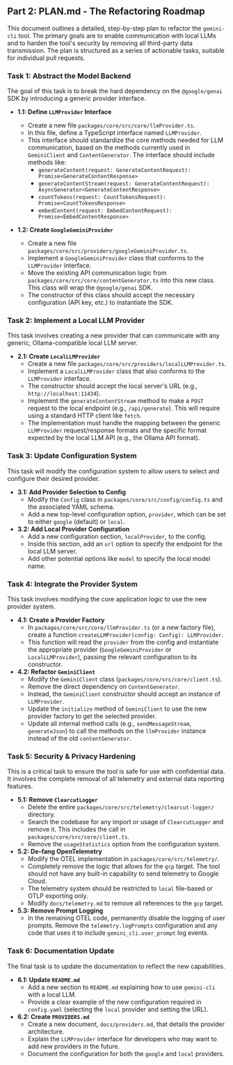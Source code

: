 ## Part 2: PLAN.md - The Refactoring Roadmap

This document outlines a detailed, step-by-step plan to refactor the `gemini-cli` tool. The primary goals are to enable communication with local LLMs and to harden the tool's security by removing all third-party data transmission. The plan is structured as a series of actionable tasks, suitable for individual pull requests.

### Task 1: Abstract the Model Backend

The goal of this task is to break the hard dependency on the `@google/genai` SDK by introducing a generic provider interface.

*   **1.1: Define `LLMProvider` Interface**
    *   Create a new file `packages/core/src/core/llmProvider.ts`.
    *   In this file, define a TypeScript interface named `LLMProvider`.
    *   This interface should standardize the core methods needed for LLM communication, based on the methods currently used in `GeminiClient` and `ContentGenerator`. The interface should include methods like:
        *   `generateContent(request: GenerateContentRequest): Promise<GenerateContentResponse>`
        *   `generateContentStream(request: GenerateContentRequest): AsyncGenerator<GenerateContentResponse>`
        *   `countTokens(request: CountTokensRequest): Promise<CountTokensResponse>`
        *   `embedContent(request: EmbedContentRequest): Promise<EmbedContentResponse>`

*   **1.2: Create `GoogleGeminiProvider`**
    *   Create a new file `packages/core/src/providers/googleGeminiProvider.ts`.
    *   Implement a `GoogleGeminiProvider` class that conforms to the `LLMProvider` interface.
    *   Move the existing API communication logic from `packages/core/src/core/contentGenerator.ts` into this new class. This class will wrap the `@google/genai` SDK.
    *   The constructor of this class should accept the necessary configuration (API key, etc.) to instantiate the SDK.

### Task 2: Implement a Local LLM Provider

This task involves creating a new provider that can communicate with any generic, Ollama-compatible local LLM server.

*   **2.1: Create `LocalLLMProvider`**
    *   Create a new file `packages/core/src/providers/localLLMProvider.ts`.
    *   Implement a `LocalLLMProvider` class that also conforms to the `LLMProvider` interface.
    *   The constructor should accept the local server's URL (e.g., `http://localhost:11434`).
    *   Implement the `generateContentStream` method to make a `POST` request to the local endpoint (e.g., `/api/generate`). This will require using a standard HTTP client like `fetch`.
    *   The implementation must handle the mapping between the generic `LLMProvider` request/response formats and the specific format expected by the local LLM API (e.g., the Ollama API format).

### Task 3: Update Configuration System

This task will modify the configuration system to allow users to select and configure their desired provider.

*   **3.1: Add Provider Selection to Config**
    *   Modify the `Config` class in `packages/core/src/config/config.ts` and the associated YAML schema.
    *   Add a new top-level configuration option, `provider`, which can be set to either `google` (default) or `local`.
*   **3.2: Add Local Provider Configuration**
    *   Add a new configuration section, `localProvider`, to the config.
    *   Inside this section, add an `url` option to specify the endpoint for the local LLM server.
    *   Add other potential options like `model` to specify the local model name.

### Task 4: Integrate the Provider System

This task involves modifying the core application logic to use the new provider system.

*   **4.1: Create a Provider Factory**
    *   In `packages/core/src/core/llmProvider.ts` (or a new factory file), create a function `createLLMProvider(config: Config): LLMProvider`.
    *   This function will read the `provider` from the config and instantiate the appropriate provider (`GoogleGeminiProvider` or `LocalLLMProvider`), passing the relevant configuration to its constructor.
*   **4.2: Refactor `GeminiClient`**
    *   Modify the `GeminiClient` class (`packages/core/src/core/client.ts`).
    *   Remove the direct dependency on `ContentGenerator`.
    *   Instead, the `GeminiClient` constructor should accept an instance of `LLMProvider`.
    *   Update the `initialize` method of `GeminiClient` to use the new provider factory to get the selected provider.
    *   Update all internal method calls (e.g., `sendMessageStream`, `generateJson`) to call the methods on the `llmProvider` instance instead of the old `contentGenerator`.

### Task 5: Security & Privacy Hardening

This is a critical task to ensure the tool is safe for use with confidential data. It involves the complete removal of all telemetry and external data reporting features.

*   **5.1: Remove `ClearcutLogger`**
    *   Delete the entire `packages/core/src/telemetry/clearcut-logger/` directory.
    *   Search the codebase for any import or usage of `ClearcutLogger` and remove it. This includes the call in `packages/core/src/core/client.ts`.
    *   Remove the `usageStatistics` option from the configuration system.
*   **5.2: De-fang OpenTelemetry**
    *   Modify the OTEL implementation in `packages/core/src/telemetry/`.
    *   Completely remove the logic that allows for the `gcp` target. The tool should not have any built-in capability to send telemetry to Google Cloud.
    *   The telemetry system should be restricted to `local` file-based or OTLP exporting only.
    *   Modify `docs/telemetry.md` to remove all references to the `gcp` target.
*   **5.3: Remove Prompt Logging**
    *   In the remaining OTEL code, permanently disable the logging of user prompts. Remove the `telemetry.logPrompts` configuration and any code that uses it to include `gemini_cli.user_prompt` log events.

### Task 6: Documentation Update

The final task is to update the documentation to reflect the new capabilities.

*   **6.1: Update `README.md`**
    *   Add a new section to `README.md` explaining how to use `gemini-cli` with a local LLM.
    *   Provide a clear example of the new configuration required in `config.yaml` (selecting the `local` provider and setting the URL).
*   **6.2: Create `PROVIDERS.md`**
    *   Create a new document, `docs/providers.md`, that details the provider architecture.
    *   Explain the `LLMProvider` interface for developers who may want to add new providers in the future.
    *   Document the configuration for both the `google` and `local` providers.
